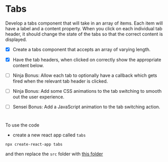 # Tabs

Develop a tabs component that will take in an array of items. Each item will have a label and a content property. When you click on each individual tab header, it should change the state of the tabs so that the correct content is displayed.





- [x] Create a tabs component that accepts an array of varying length.


- [x] Have the tab headers, when clicked on correctly show the appropriate content below.

- [ ] Ninja Bonus: Allow each tab to optionally have a callback which gets fired when the relevant tab header is clicked.

- [ ] Ninja Bonus: Add some CSS animations to the tab switching to smooth out the user experience.

- [ ] Sensei Bonus: Add a JavaScript animation to the tab switching action.

#

To use the code
- create a new react app called ``tabs `` 

```
npx create-react-app tabs
```

and then replace the ``src`` folder with [this folder](https://github.com/SaraSaeed1/Software-Web-Development-Bootcamp/tree/main/MERN_stack/React/Taps/src) 



